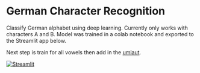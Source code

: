 # German Character Recognition
Classify German alphabet using deep learning. Currently only works with characters A and B. Model was trained in a colab notebook and exported to the Streamlit app below.

Next step is train for all vowels then add in the [umlaut](https://en.wikipedia.org/wiki/Germanic_umlaut).

[![Streamlit](https://static.streamlit.io/badges/streamlit_badge_black_white.svg)](https://share.streamlit.io/jacklinc/german_char_recogniser/main/src/src_streamlit-dash.py)
